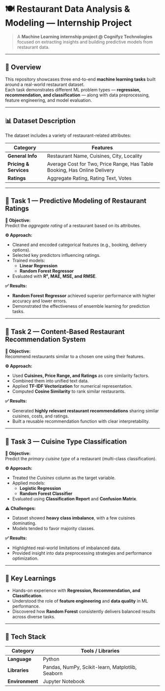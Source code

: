 # 🍽️ Restaurant Data Analysis & Modeling — Internship Project  

> A **Machine Learning internship project @ Cognifyz Technologies** focused on extracting insights and building predictive models from restaurant data.

---

## 📂 Overview  
This repository showcases three end-to-end **machine learning tasks** built around a real-world restaurant dataset.  
Each task demonstrates different ML problem types — **regression, recommendation, and classification** — along with data preprocessing, feature engineering, and model evaluation.

---

## 📊 Dataset Description  
The dataset includes a variety of restaurant-related attributes:

| Category | Features |
|-----------|-----------|
| **General Info** | Restaurant Name, Cuisines, City, Locality |
| **Pricing & Services** | Average Cost for Two, Price Range, Has Table Booking, Has Online Delivery |
| **Ratings** | Aggregate Rating, Rating Text, Votes |

---

## 🧩 Task 1 — Predictive Modeling of Restaurant Ratings  

**🎯 Objective:**  
Predict the *aggregate rating* of a restaurant based on its attributes.  

**⚙️ Approach:**  
- Cleaned and encoded categorical features (e.g., booking, delivery options).  
- Selected key predictors influencing ratings.  
- Trained models:  
  - **Linear Regression**  
  - **Random Forest Regressor**  
- Evaluated with **R², MAE, MSE, and RMSE**.  

**✅ Results:**  
- **Random Forest Regressor** achieved superior performance with higher accuracy and lower errors.  
- Demonstrated the effectiveness of ensemble learning for prediction tasks.

---

## 🧮 Task 2 — Content-Based Restaurant Recommendation System  

**🎯 Objective:**  
Recommend restaurants similar to a chosen one using their features.  

**⚙️ Approach:**  
- Used **Cuisines, Price Range, and Ratings** as core similarity factors.  
- Combined them into unified text data.  
- Applied **TF-IDF Vectorization** for numerical representation.  
- Computed **Cosine Similarity** to rank similar restaurants.  

**✅ Results:**  
- Generated **highly relevant restaurant recommendations** sharing similar cuisines, costs, and ratings.  
- Built a reusable recommendation function with clear interpretability.

---

## 🍜 Task 3 — Cuisine Type Classification  

**🎯 Objective:**  
Predict the *primary cuisine type* of a restaurant (multi-class classification).  

**⚙️ Approach:**  
- Treated the *Cuisines* column as the target variable.  
- Applied models:  
  - **Logistic Regression**  
  - **Random Forest Classifier**  
- Evaluated using **Classification Report** and **Confusion Matrix**.  

**⚠️ Challenges:**  
- Dataset showed **heavy class imbalance**, with a few cuisines dominating.  
- Models tended to favor majority classes.  

**✅ Results:**  
- Highlighted real-world limitations of imbalanced data.  
- Provided insight into data preprocessing strategies and performance optimization.

---

## 🧭 Key Learnings  

- Hands-on experience with **Regression, Recommendation, and Classification**.  
- Understood the role of **feature engineering** and **data quality** in ML performance.  
- Discovered how **Random Forest** consistently delivers balanced results across diverse tasks.  

---

## 🧰 Tech Stack  

| Category | Tools / Libraries |
|-----------|------------------|
| **Language** | Python |
| **Libraries** | Pandas, NumPy, Scikit-learn, Matplotlib, Seaborn |
| **Environment** | Jupyter Notebook |
